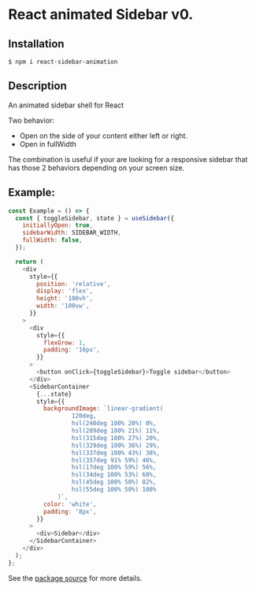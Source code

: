 # React animated Sidebar v0.

## Installation

```shell
$ npm i react-sidebar-animation
```

## Description

An animated sidebar shell for React

Two behavior:

- Open on the side of your content either left or right.
- Open in fullWidth

The combination is useful if your are looking for a responsive sidebar that has those 2 behaviors depending on your screen size.

## Example:

```js
const Example = () => {
  const { toggleSidebar, state } = useSidebar({
    initiallyOpen: true,
    sidebarWidth: SIDEBAR_WIDTH,
    fullWidth: false,
  });

  return (
    <div
      style={{
        position: 'relative',
        display: 'flex',
        height: '100vh',
        width: '100vw',
      }}
    >
      <div
        style={{
          flexGrow: 1,
          padding: '16px',
        }}
      >
        <button onClick={toggleSidebar}>Toggle sidebar</button>
      </div>
      <SidebarContainer
        {...state}
        style={{
          backgroundImage: `linear-gradient(
                  120deg,
                  hsl(240deg 100% 20%) 0%,
                  hsl(289deg 100% 21%) 11%,
                  hsl(315deg 100% 27%) 20%,
                  hsl(329deg 100% 36%) 29%,
                  hsl(337deg 100% 43%) 38%,
                  hsl(357deg 91% 59%) 46%,
                  hsl(17deg 100% 59%) 56%,
                  hsl(34deg 100% 53%) 68%,
                  hsl(45deg 100% 50%) 82%,
                  hsl(55deg 100% 50%) 100%
              )`,
          color: 'white',
          padding: '8px',
        }}
      >
        <div>Sidebar</div>
      </SidebarContainer>
    </div>
  );
};
```

See the [package source](https://github.com/bgeffrault/react-sidebar-animation-package) for more details.
